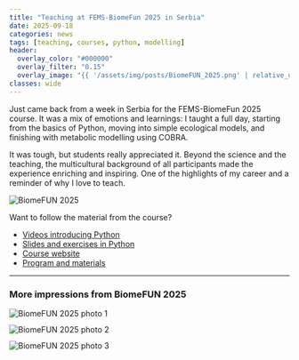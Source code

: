 ```yaml
---
title: "Teaching at FEMS-BiomeFun 2025 in Serbia"
date: 2025-09-18
categories: news
tags: [teaching, courses, python, modelling]
header:
  overlay_color: "#000000"
  overlay_filter: "0.15"
  overlay_image: "{{ '/assets/img/posts/BiomeFUN_2025.png' | relative_url }}"
classes: wide
---
```


Just came back from a week in Serbia for the FEMS-BiomeFun 2025 course.
It was a mix of emotions and learnings: I taught a full day, starting from the basics of Python, moving into simple ecological models, and finishing with metabolic modelling using COBRA.

It was tough, but students really appreciated it. Beyond the science and the teaching, the multicultural background of all participants made the experience enriching and inspiring. One of the highlights of my career and a reminder of why I love to teach.

<img src="{{ '/assets/img/posts/BiomeFUN_2025.png' | relative_url }}" alt="BiomeFUN 2025" loading="lazy" />

<!--more-->

Want to follow the material from the course?

- [Videos introducing Python](https://tp-watson.github.io/Teaching-Site/lectures/)
- [Slides and exercises in Python](https://tp-watson.github.io/Teaching-Site/materials/)
- [Course website](https://bgmicrobiomes.github.io/)
- [Program and materials](https://bgmicrobiomes.github.io/biomeFUN_materials/)

---

### More impressions from BiomeFUN 2025

<p style="display:flex; gap:12px; flex-wrap:wrap;">
  <img src="{{ '/assets/img/posts/BiomeFUN_2025_1.jpg' | relative_url }}" alt="BiomeFUN 2025 photo 1" loading="lazy" style="flex:1 1 300px; max-width:100%; height:auto;" />
  <img src="{{ '/assets/img/posts/BiomeFUN_2025_2.jpg' | relative_url }}" alt="BiomeFUN 2025 photo 2" loading="lazy" style="flex:1 1 300px; max-width:100%; height:auto;" />
  <img src="{{ '/assets/img/posts/BiomeFUN_2025_3.jpg' | relative_url }}" alt="BiomeFUN 2025 photo 3" loading="lazy" style="flex:1 1 300px; max-width:100%; height:auto;" />
</p>
